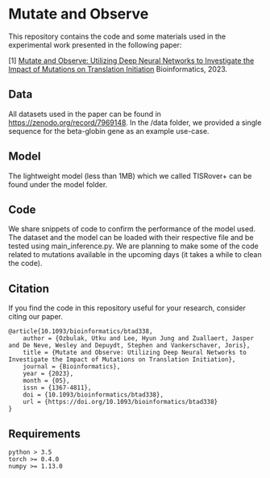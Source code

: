 # Mutate and Observe

This repository contains the code and some materials used in the experimental work presented in the following paper:

[1] [Mutate and Observe: Utilizing Deep Neural Networks to Investigate the Impact of Mutations on Translation Initiation](https://academic.oup.com/bioinformatics/advance-article/doi/10.1093/bioinformatics/btad338/7177993) Bioinformatics, 2023.

## Data

All datasets used in the paper can be found in https://zenodo.org/record/7969148. In the /data folder, we provided a single sequence for the beta-globin gene as an example use-case.

## Model

The lightweight model (less than 1MB) which we called TISRover+ can be found under the model folder.

## Code

We share snippets of code to confirm the performance of the model used. The dataset and the model can be loaded with their respective file and be tested using main_inference.py. We are planning to make some of the code related to mutations available in the upcoming days (it takes a while to clean the code).

## Citation
If you find the code in this repository useful for your research, consider citing our paper.

    @article{10.1093/bioinformatics/btad338,
        author = {Ozbulak, Utku and Lee, Hyun Jung and Zuallaert, Jasper and De Neve, Wesley and Depuydt, Stephen and Vankerschaver, Joris},
        title = {Mutate and Observe: Utilizing Deep Neural Networks to Investigate the Impact of Mutations on Translation Initiation},
        journal = {Bioinformatics},
        year = {2023},
        month = {05},
        issn = {1367-4811},
        doi = {10.1093/bioinformatics/btad338},
        url = {https://doi.org/10.1093/bioinformatics/btad338}
    }

## Requirements
```
python > 3.5
torch >= 0.4.0
numpy >= 1.13.0
```
